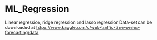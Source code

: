 # ML_Regression
Linear regression, ridge regression and lasso regression
Data-set can be downloaded at https://www.kaggle.com/c/web-traffic-time-series-forecasting/data
